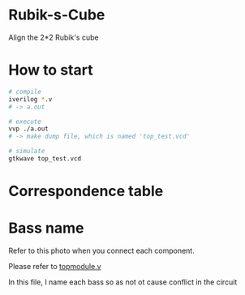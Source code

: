 # Rubik-s-Cube
Align the 2*2 Rubik's cube

# How to start 
```bash
# compile
iverilog *.v
# -> a.out

# execute 
vvp ./a.out
# -> make dump file, which is named 'top_test.vcd' 

# simulate
gtkwave top_test.vcd
```

# Correspondence table


# Bass name

Refer to this photo when you connect each component.

Please refer to [topmodule.v](https://github.com/yuta1331/CPU/blob/master/topmodule.v)

In this file, I name each bass so as not ot cause conflict in the circuit
